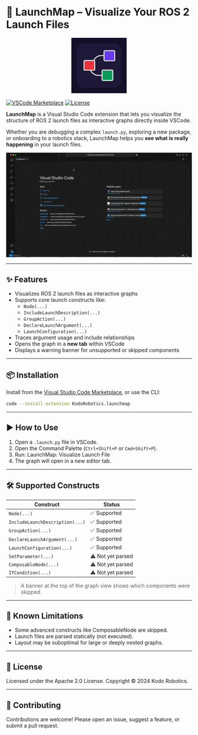 # 🚀 LaunchMap – Visualize Your ROS 2 Launch Files

<p align="center">
  <img src="assets/launchmap-logo.png" width="150" alt="LaunchMap Logo">
</p>

[![VSCode Marketplace](https://img.shields.io/visual-studio-marketplace/v/KodoRobotics.launchmap?label=VSCode%20Marketplace)](https://marketplace.visualstudio.com/items?itemName=KodoRobotics.launchmap)
[![License](https://img.shields.io/github/license/Kodo-Robotics/launchmap?color=blue)](./LICENSE)

**LaunchMap** is a Visual Studio Code extension that lets you visualize the structure of ROS 2 launch files as interactive graphs directly inside VSCode.

Whether you are debugging a complex `launch.py`, exploring a new package, or onboarding to a robotics stack, LaunchMap helps you **see what is really happening** in your launch files.

![LaunchMap Demo](assets/launchmap-demo.gif)

---

## ✨ Features

- Visualizes ROS 2 launch files as interactive graphs
- Supports core launch constructs like:
  - `Node(...)`
  - `IncludeLaunchDescription(...)`
  - `GroupAction(...)`
  - `DeclareLaunchArgument(...)`
  - `LaunchConfiguration(...)`
- Traces argument usage and include relationships
- Opens the graph in a **new tab** within VSCode
- Displays a warning banner for unsupported or skipped components

---

## 📦 Installation

Install from the [Visual Studio Code Marketplace](https://marketplace.visualstudio.com/items?itemName=KodoRobotics.launchmap), or use the CLI:

```bash
code --install-extension KodoRobotics.launchmap
```

---

## ▶️ How to Use
1. Open a `.launch.py` file in VSCode.
2. Open the Command Palette (`Ctrl+Shift+P` or `Cmd+Shift+P`).
3. Run: LaunchMap: Visualize Launch File
4. The graph will open in a new editor tab.

---

## 🛠 Supported Constructs

| Construct                    | Status             |
|-----------------------------|--------------------|
| `Node(...)`                 | ✅ Supported        |
| `IncludeLaunchDescription(...)` | ✅ Supported    |
| `GroupAction(...)`          | ✅ Supported        |
| `DeclareLaunchArgument(...)`| ✅ Supported        |
| `LaunchConfiguration(...)`  | ✅ Supported        |
| `SetParameter(...)`         | ⚠️ Not yet parsed   |
| `ComposableNode(...)`       | ⚠️ Not yet parsed   |
| `IfCondition(...)`          | ⚠️ Not yet parsed  |

> A banner at the top of the graph view shows which components were skipped.

---

## 🐛 Known Limitations

- Some advanced constructs like ComposableNode are skipped.
- Launch files are parsed statically (not executed).
- Layout may be suboptimal for large or deeply nested graphs.

---

## 📜 License

Licensed under the Apache 2.0 License.
Copyright © 2024 Kodo Robotics.

---

## 🤝 Contributing

Contributions are welcome!
Please open an issue, suggest a feature, or submit a pull request.
